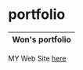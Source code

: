 # portfolio

| Won's portfolio |
| --------------- |

MY Web Site [here](https://won-jin-lee.github.io/portfolio-Web/)
